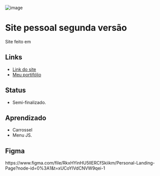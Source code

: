 ![image](https://user-images.githubusercontent.com/88604193/204838188-2ce66884-fd1d-4d6e-8290-4e621f9b5a64.png)
<h1>Site pessoal segunda versão</h1>
<p>Site feito em 
</p>
<h2>Links</h2>
<ul>
  <li>
    <a href="https://sabrinaalves.tk" target="_blank">Link do site</a>
  </li>
  <li>
    <a href="https://sabrinaalves.tk" target="_blank">Meu portifólio</a>
  </li>
</ul>
<h2>Status</h2>
<ul>
  <li>Semi-finalizado.</li>
</ul>
<h2>Aprendizado</h2>
<ul>
  <li>Carrossel</li>
  <li>Menu JS.</li>
</ul>
<h2>Figma</h2>
<p>https://www.figma.com/file/RkxHYinHU5lIERCfSkiikm/Personal-Landing-Page?node-id=0%3A1&t=xUCoYlVdCNVW9qei-1</p>